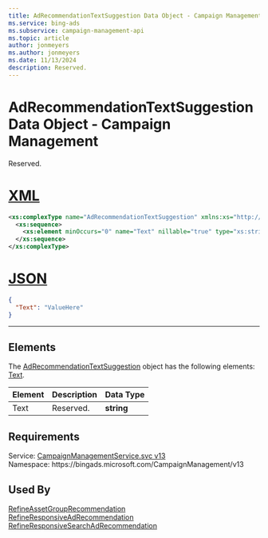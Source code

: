 ```yaml
---
title: AdRecommendationTextSuggestion Data Object - Campaign Management
ms.service: bing-ads
ms.subservice: campaign-management-api
ms.topic: article
author: jonmeyers
ms.author: jonmeyers
ms.date: 11/13/2024
description: Reserved.
---
```

# AdRecommendationTextSuggestion Data Object - Campaign Management
Reserved.

# [XML](#tab/xml)

```xml
<xs:complexType name="AdRecommendationTextSuggestion" xmlns:xs="http://www.w3.org/2001/XMLSchema">
  <xs:sequence>
    <xs:element minOccurs="0" name="Text" nillable="true" type="xs:string" />
  </xs:sequence>
</xs:complexType>
```

# [JSON](#tab/json)

```json
{
  "Text": "ValueHere"
}
```

-----

## <a name="elements"></a>Elements

The [AdRecommendationTextSuggestion](adrecommendationtextsuggestion.md) object has the following elements: [Text](#text).

|Element|Description|Data Type|
|-----------|---------------|-------------|
|<a name="text"></a>Text|Reserved.|**string**|

## Requirements
Service: [CampaignManagementService.svc v13](https://campaign.api.bingads.microsoft.com/Api/Advertiser/CampaignManagement/v13/CampaignManagementService.svc)  
Namespace: https\://bingads.microsoft.com/CampaignManagement/v13  

## Used By
[RefineAssetGroupRecommendation](refineassetgrouprecommendation.md)  
[RefineResponsiveAdRecommendation](refineresponsiveadrecommendation.md)  
[RefineResponsiveSearchAdRecommendation](refineresponsivesearchadrecommendation.md)  
